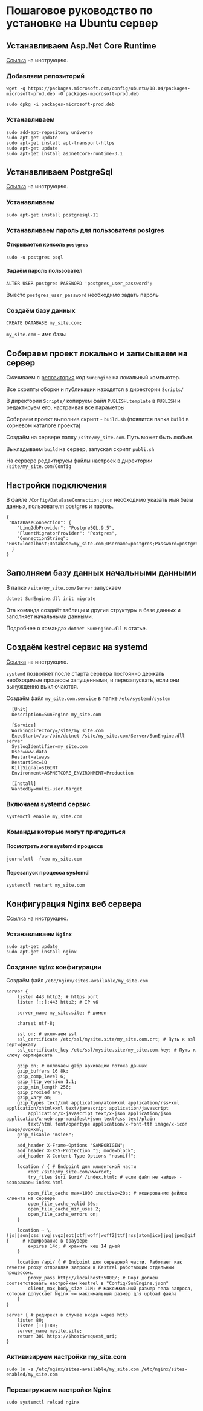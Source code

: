 # Пошаговое руководство по установке на Ubuntu сервер

## Устанавливаем Asp.Net Core Runtime

[Ссылка](https://docs.microsoft.com/ru-ru/dotnet/core/install/linux-package-manager-ubuntu-1804#install-the-aspnet-core-runtime) на инструкцию.

### Добавляем репозиторий

```
wget -q https://packages.microsoft.com/config/ubuntu/18.04/packages-microsoft-prod.deb -O packages-microsoft-prod.deb

sudo dpkg -i packages-microsoft-prod.deb
```


### Устанавливаем

```
sudo add-apt-repository universe
sudo apt-get update
sudo apt-get install apt-transport-https
sudo apt-get update
sudo apt-get install aspnetcore-runtime-3.1
```


## Устанавливаем PostgreSql

[Ссылка](https://www.postgresql.org/download/linux/ubuntu/) на инструкцию.


### Устанавливаем

```
sudo apt-get install postgresql-11
```

### Устанавливаем пароль для пользователя postgres

#### Открывается консоль `postgres`

```
sudo -u postgres psql
```

#### Задаём пароль пользовател

```
ALTER USER postgres PASSWORD 'postgres_user_password';
```

Вместо `postgres_user_password` необходимо задать пароль

### Cоздаём базу данных 

```
CREATE DATABASE my_site.com;
```

`my_site.com` - имя базы

## Собираем проект локально и записываем на сервер

Скачиваем с [репозитория](https://github.com/sunengine/SunEngine) код `SunEngine` на локальный компьютер.

Все скрипты сборки и публикации находятся в директории `Scripts/`

В директории `Scripts/` копируем файл `PUBLISH.template` в `PUBLISH` и редактируем его, настраивая все параметры

Собираем проект выполнив скрипт - `build.sh` (появится папка `build` в корневом каталоге проекта)

Создаём на сервере папку `/site/my_site.com`. Путь может быть любым.

Выкладываем `build` на сервер, запуская скрипт `publi.sh`

На сервере редактируем файлы настроек в директории  `/site/my_site.com/Config`



## Настройки подключения

В файле `/Config/DataBaseConnection.json` необходимо указать имя базы данных, пользователя postgres и пароль.

```
{
 "DataBaseConnection": {   
    "Linq2dbProvider": "PostgreSQL.9.5",
    "FluentMigratorProvider": "Postgres",
    "ConnectionString": "Host=localhost;Database=my_site.com;Username=postgres;Password=postgres_user_password"
  }
}
```


## Заполняем базу данных начальными данными

В папке `/site/my_site.com/Server` запускаем

```
dotnet SunEngine.dll init migrate
```

Эта команда создаёт таблицы и другие структуры в базе данных и заполняет начальными данными.

Подробнее о командах `dotnet SunEngine.dll` в статье.

## Создаём kestrel сервис на systemd

[Ссылка](https://kimsereyblog.blogspot.com/2018/05/manage-kestrel-process-with-systemd.html) на инструкцию.

`systemd` позволяет после старта сервера постоянно держать необходимые процессы запущенными, и перезапускать, если они вынужденно выключаются.


Создаём файл `my_site.com.service` в папке `/etc/systemd/system`

```
  [Unit]
  Description=SunEngine my_site.com

  [Service]
  WorkingDirectory=/site/my_site.com
  ExecStart=/usr/bin/dotnet /site/my_site.com/Server/SunEngine.dll server
  SyslogIdentifier=my_site.com
  User=www-data
  Restart=always
  RestartSec=10
  KillSignal=SIGINT
  Environment=ASPNETCORE_ENVIRONMENT=Production

  [Install]
  WantedBy=multi-user.target
```

### Включаем systemd сервис 

```
systemctl enable my_site.com
```

### Команды которые могут пригодиться

#### Посмотреть логи systemd процессв

```
journalctl -fxeu my_site.com
```

#### Перезапуск процесса systemd

```
systemctl restart my_site.com
```

## Конфигурация Nginx веб сервера

[Ссылка](https://kimsereyblog.blogspot.com/2018/06/asp-net-core-with-nginx.html) на инструкцию.

### Устанавливаем `Nginx`

```
sudo apt-get update
sudo apt-get install nginx
```

### Создание `Nginx` конфигурации

Создаём файл `/etc/nginx/sites-available/my_site.com`

```
server {
    listen 443 http2; # https port
    listen [::]:443 http2; # IP v6

    server_name my_site.site; # домен

    charset utf-8;

    ssl on; # включаем ssl
    ssl_certificate /etc/ssl/mysite.site/my_site.com.crt; # Путь к ssl сертификату
    ssl_certificate_key /etc/ssl/mysite.site/my_site.com.key; # Путь к ключу сертификата

    gzip on; # включаем gzip архивацию потока данных
    gzip_buffers 16 8k;
    gzip_comp_level 6;
    gzip_http_version 1.1;
    gzip_min_length 256;
    gzip_proxied any;
    gzip_vary on;
    gzip_types text/xml application/atom+xml application/rss+xml application/xhtml+xml text/javascript application/javascript
        application/x-javascript text/x-json application/json application/x-web-app-manifest+json text/css text/plain
        text/html font/opentype application/x-font-ttf image/x-icon image/svg+xml;
    gzip_disable "msie6";

    add_header X-Frame-Options "SAMEORIGIN";
    add_header X-XSS-Protection "1; mode=block";
    add_header X-Content-Type-Options "nosniff";

    location / { # Endpoint для клиентской части
        root /site/my_site.com/wwwroot;
        try_files $uri $uri/ /index.html; # если файл не найден - возвращаем index.html

        open_file_cache max=1000 inactive=20s; # кеширование файлов клиента на сервере
        open_file_cache_valid 30s;
        open_file_cache_min_uses 2;
        open_file_cache_errors on;
    }

    location ~ \.(js|json|css|svg|svgz|eot|otf|woff|woff2|ttf|rss|atom|ico|jpg|jpeg|gif|png)$ {     # кеширование в браузере
        expires 14d; # хранить кеш 14 дней
    }

    location /api/ { # Endpoint для серверной части. Работает как reverse proxy отправляя запросы в Kestrel работающим отдельным процессом.
        proxy_pass http://localhost:5000/; # Порт должен соответствовать настройкам kestrel в "Config/SunEngine.json"
        client_max_body_size 11M; # максимальный размер тела запроса, который допускает Nginx ~= максимальный размер для upload файла
    }
}

server { # редирект в случае входа через http
    listen 80;
    listen [::]:80;
    server_name mysite.site;
    return 301 https://$host$request_uri;
}
```


### Активизируем настройки my_site.com

```
sudo ln -s /etc/nginx/sites-available/my_site.com /etc/nginx/sites-enabled/my_site.com
```


### Перезагружаем настройки Nginx

```
sudo systemctl reload nginx
```

